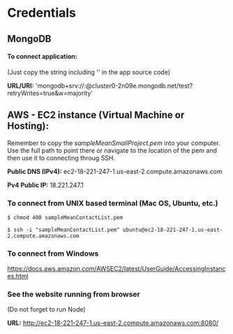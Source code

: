 # Credentials

## MongoDB
#### To connect application:

(Just copy the string including '' in the app source code)

**URL/URI:** 'mongodb+srv://<group3>:<group3cop4331>@cluster0-2n09e.mongodb.net/test?retryWrites=true&w=majority'
   
## AWS - EC2 instance (Virtual Machine or Hosting):
Remember to copy the _sampleMeanSmallProject.pem_ into your computer. 
Use the full path to point there or navigate to the location of the pem and then use it to connecting throug SSH.

**Public DNS (IPv4):** ec2-18-221-247-1.us-east-2.compute.amazonaws.com

**Pv4 Public IP:** 18.221.247.1

### To connect from UNIX based terminal (Mac OS, Ubuntu, etc.)
```
$ chmod 400 sampleMeanContactList.pem
```
```
$ ssh -i "sampleMeanContactList.pem" ubuntu@ec2-18-221-247-1.us-east-2.compute.amazonaws.com
```
### To connect from Windows
https://docs.aws.amazon.com/AWSEC2/latest/UserGuide/AccessingInstances.html

### See the website running from browser

(Do not forget to run Node)

**URL:** http://ec2-18-221-247-1.us-east-2.compute.amazonaws.com:8080/
